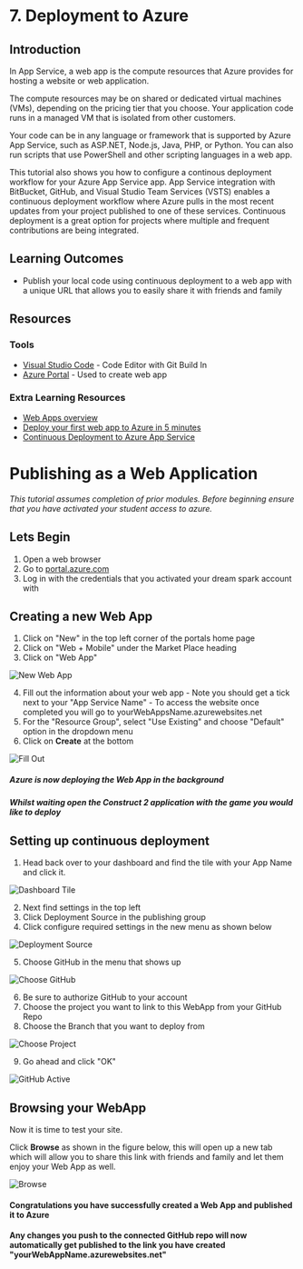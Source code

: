 # 7. Deployment to Azure
## Introduction
In App Service, a web app is the compute resources that Azure provides for hosting a website or web application.

The compute resources may be on shared or dedicated virtual machines (VMs), depending on the pricing tier that you choose. Your application code runs in a managed VM that is isolated from other customers.

Your code can be in any language or framework that is supported by Azure App Service, such as ASP.NET, Node.js, Java, PHP, or Python. You can also run scripts that use PowerShell and other scripting languages in a web app.

This tutorial also shows you how to configure a continous deployment workflow for your Azure App Service app. App Service integration with BitBucket, GitHub, and Visual Studio Team Services (VSTS) enables a continuous deployment workflow where Azure pulls in the most recent updates from your project published to one of these services. Continuous deployment is a great option for projects where multiple and frequent contributions are being integrated.

## Learning Outcomes
* Publish your local code using continuous deployment to a web app with a unique URL that allows you to easily share it with friends and family

## Resources

### Tools
* [Visual Studio Code](https://code.visualstudio.com) - Code Editor with Git Build In 
* [Azure Portal](portal.azure.com) - Used to create web app 

### Extra Learning Resources
* [Web Apps overview](https://azure.microsoft.com/en-in/documentation/articles/app-service-web-overview/)
* [Deploy your first web app to Azure in 5 minutes](https://azure.microsoft.com/en-in/documentation/articles/app-service-web-get-started/)
* [Continuous Deployment to Azure App Service](https://azure.microsoft.com/en-in/documentation/articles/app-service-continous-deployment/)

# Publishing as a Web Application

*This tutorial assumes completion of prior modules. Before beginning ensure that you have activated your student access to azure.* 

## Lets Begin
  1. Open a web browser
  2. Go to [portal.azure.com](portal.azure.com)
  3. Log in with the credentials that you activated your dream spark account with

## Creating a new Web App
  1. Click on "New" in the top left corner of the portals home page
  2. Click on "Web + Mobile" under the Market Place heading
  3. Click on "Web App"

![New Web App](img/new_web_app.png)

  4. Fill out the information about your web app
    - Note you should get a tick next to your "App Service Name"
    - To access the website once completed you will go to yourWebAppsName.azurewebsites.net
  5. For the "Resource Group", select "Use Existing" and choose "Default" option in the dropdown menu
  6. Click on **Create** at the bottom  

![Fill Out](img/fill_out.png)

##### Azure is now deploying the Web App in the background
##### Whilst waiting open the Construct 2 application with the game you would like to deploy

## Setting up continuous deployment
  1. Head back over to your dashboard and find the tile with your App Name and click it.

![Dashboard Tile](img/dashboard_tile.png)

  2. Next find settings in the top left 
  3. Click Deployment Source in the publishing group
  4. Click configure required settings in the new menu as shown below

![Deployment Source](img/deployment_source.PNG)

  5. Choose GitHub in the menu that shows up  

![Choose GitHub](img/choose_github.png)

  6. Be sure to authorize GitHub to your account
  7. Choose the project you want to link to this WebApp from your GitHub Repo
  8. Choose the Branch that you want to deploy from

![Choose Project](img/choose_project.png)

  9. Go ahead and click "OK"

![GitHub Active](img/github_active.png)

## Browsing your WebApp

Now it is time to test your site.

Click **Browse** as shown in the figure below, this will open up a new tab which will allow you to share this link with friends and family and let them enjoy your Web App as well.

![Browse](img/browse.png)

#### Congratulations you have successfully created a Web App and published it to Azure
#### Any changes you push to the connected GitHub repo will now automatically get published to the link you have created "yourWebAppName.azurewebsites.net"

